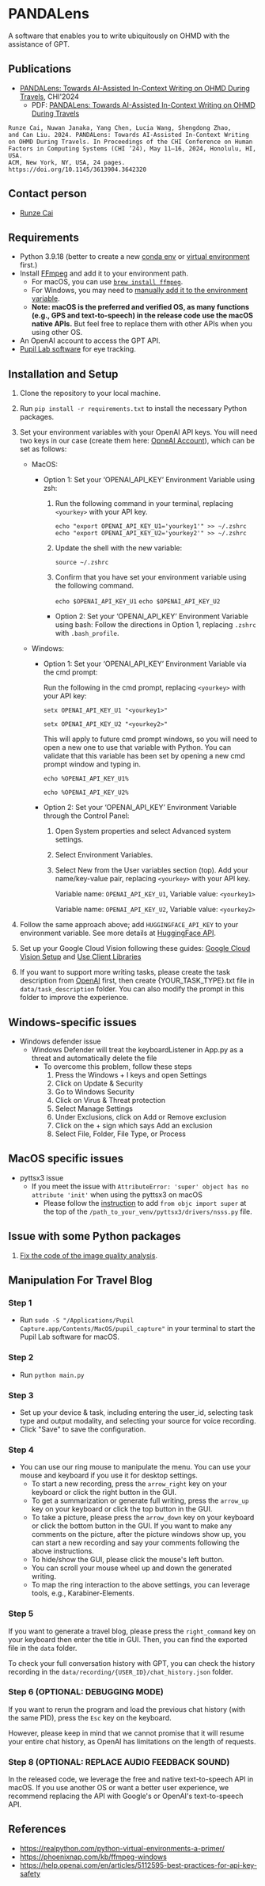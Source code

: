 # PANDALens
A software that enables you to write ubiquitously on OHMD with the assistance of GPT.

## Publications
- [PANDALens: Towards AI-Assisted In-Context Writing on OHMD During Travels](https://doi.org/10.1145/3613904.3642320), CHI'2024
  - PDF: [PANDALens: Towards AI-Assisted In-Context Writing on OHMD During Travels](paper/PANDALens_CHI24.pdf)
```
Runze Cai, Nuwan Janaka, Yang Chen, Lucia Wang, Shengdong Zhao,
and Can Liu. 2024. PANDALens: Towards AI-Assisted In-Context Writing
on OHMD During Travels. In Proceedings of the CHI Conference on Human
Factors in Computing Systems (CHI ’24), May 11–16, 2024, Honolulu, HI, USA.
ACM, New York, NY, USA, 24 pages. https://doi.org/10.1145/3613904.3642320

```

## Contact person
- [Runze Cai](http://runzecai.com)


## Requirements
- Python 3.9.18 (better to create a new [conda env](https://conda.io/projects/conda/en/latest/user-guide/tasks/manage-environments.html) or [virtual environment](https://realpython.com/python-virtual-environments-a-primer/) first.)
- Install [FFmpeg](https://ffmpeg.org/) and add it to your environment path.
  - For macOS, you can use [`brew install ffmpeg`](https://formulae.brew.sh/formula/ffmpeg).
  - For Windows, you may need to [manually add it to the environment variable](https://phoenixnap.com/kb/ffmpeg-windows).
  - **Note: macOS is the preferred and verified OS, as many functions (e.g., GPS and text-to-speech) in the release code use the macOS native APIs.** But feel free to replace them with other APIs when you using other OS.
- An OpenAI account to access the GPT API.
- [Pupil Lab software](https://docs.pupil-labs.com/core/) for eye tracking.


## Installation and Setup

1. Clone the repository to your local machine.
2. Run `pip install -r requirements.txt` to install the necessary Python packages.
3. Set your environment variables with your OpenAI API keys. You will need two keys in our case (create them here: [OpneAI Account](https://platform.openai.com/account/api-keys)), which can be set as follows:

   - MacOS:

      - Option 1: Set your ‘OPENAI_API_KEY’ Environment Variable using zsh:

         1. Run the following command in your terminal, replacing `<yourkey>` with your API key.

            ```echo "export OPENAI_API_KEY_U1='yourkey1'" >> ~/.zshrc```
            ```echo "export OPENAI_API_KEY_U2='yourkey2'" >> ~/.zshrc```

         2. Update the shell with the new variable:

            ```source ~/.zshrc```

         3. Confirm that you have set your environment variable using the following command.

            ```echo $OPENAI_API_KEY_U1```
            ```echo $OPENAI_API_KEY_U2```

        - Option 2: Set your ‘OPENAI_API_KEY’ Environment Variable using bash:
          Follow the directions in Option 1, replacing `.zshrc` with `.bash_profile`.
   -  Windows: 

      - Option 1: Set your ‘OPENAI_API_KEY’ Environment Variable via the cmd prompt:

         Run the following in the cmd prompt, replacing `<yourkey>` with your API key:
      
         ```setx OPENAI_API_KEY_U1 "<yourkey1>"```
        
     
         ```setx OPENAI_API_KEY_U2 "<yourkey2>"```

         This will apply to future cmd prompt windows, so you will need to open a new one to use that variable with Python. You can validate that this variable has been set by opening a new cmd prompt window and typing in. 

         ```echo %OPENAI_API_KEY_U1%```
        
     
         ```echo %OPENAI_API_KEY_U2%```

      - Option 2: Set your ‘OPENAI_API_KEY’ Environment Variable through the Control Panel:

         1. Open System properties and select Advanced system settings.
         2. Select Environment Variables.
         3. Select New from the User variables section (top). Add your name/key-value pair, replacing `<yourkey>` with your API key.

            Variable name: `OPENAI_API_KEY_U1`, Variable value: `<yourkey1>`

            Variable name: `OPENAI_API_KEY_U2`, Variable value: `<yourkey2>`
4. Follow the same approach above; add `HUGGINGFACE_API_KEY` to your environment variable. See more details at [HuggingFace API](https://huggingface.co/docs/api-inference/quicktour).
5. Set up your Google Cloud Vision following these guides: [Google Cloud Vision Setup](https://cloud.google.com/vision/docs/setup)
and [Use Client Libraries](https://cloud.google.com/vision/docs/detect-labels-image-client-libraries)
6. If you want to support more writing tasks, please create the task description from [OpenAI](https://platform.openai.com/playground/p/default-chat?model=text-davinci-003) first, then create {YOUR_TASK_TYPE}.txt file in ``data/task_description`` folder. 
You can also modify the prompt in this folder to improve the experience.

## Windows-specific issues
- Windows defender issue
  - Windows Defender will treat the keyboardListener in App.py as a threat and automatically delete the file 
    - To overcome this problem, follow these steps
      1. Press the Windows + I keys and open Settings
      2. Click on Update & Security
      3. Go to Windows Security
      4. Click on Virus & Threat protection
      5. Select Manage Settings
      6. Under Exclusions, click on Add or Remove exclusion
      7. Click on the + sign which says Add an exclusion
      8. Select File, Folder, File Type, or Process

## MacOS specific issues
- pyttsx3 issue
  - If you meet the issue with `AttributeError: 'super' object has no attribute 'init'` when using the pyttsx3 on macOS
    - Please follow the [instruction](https://github.com/RapidWareTech/pyttsx/pull/35/files) to add `from objc import super` at the top of the `/path_to_your_venv/pyttsx3/drivers/nsss.py` file.

## Issue with some Python packages
1. [Fix the code of the image quality analysis](https://github.com/ocampor/image-quality/pull/51).

## Manipulation For Travel Blog

### Step 1
- Run ``sudo -S "/Applications/Pupil Capture.app/Contents/MacOS/pupil_capture"`` in your terminal to start the Pupil Lab software for macOS.

### Step 2
- Run ``python main.py``

### Step 3
- Set up your device & task, including entering the user_id, selecting task type and output modality, and selecting your source for voice recording.
- Click "Save" to save the configuration.

### Step 4
- You can use our ring mouse to manipulate the menu. You can use your mouse and keyboard if you use it for desktop settings.
  - To start a new recording, press the ``arrow_right`` key on your keyboard or click the right button in the GUI. 
  - To get a summarization or generate full writing, press the ``arrow_up`` key on your keyboard or click the top button in the GUI. 
  - To take a picture, please press the ``arrow_down`` key on your keyboard or click the bottom button in the GUI. If you want to make any comments on the picture, after the picture windows show up, you can start a new recording and say your comments following the above instructions.
  - To hide/show the GUI, please click the mouse's left button.
  - You can scroll your mouse wheel up and down the generated writing.
  - To map the ring interaction to the above settings, you can leverage tools, e.g., Karabiner-Elements.

### Step 5
If you want to generate a travel blog, please press the ``right_command`` key on your keyboard then enter the title in GUI.
Then, you can find the exported file in the ``data`` folder. 

To check your full conversation history with GPT, you can check the history recording in the ``data/recording/{USER_ID}/chat_history.json`` folder.

### Step 6 (OPTIONAL: DEBUGGING MODE)

If you want to rerun the program and load the previous chat history (with the same PID), press the `Esc` key on the keyboard. 

However, please keep in mind that we cannot promise that it will resume your entire chat history, as OpenAI has limitations on the length of requests.

### Step 8 (OPTIONAL: REPLACE AUDIO FEEDBACK SOUND)

In the released code, we leverage the free and native text-to-speech API in macOS. If you use another OS or want a better user experience, we recommend replacing the API with Google's or OpenAI's text-to-speech API.

## References

- https://realpython.com/python-virtual-environments-a-primer/
- https://phoenixnap.com/kb/ffmpeg-windows
- https://help.openai.com/en/articles/5112595-best-practices-for-api-key-safety



